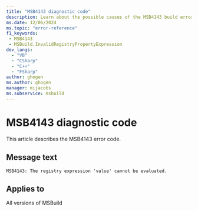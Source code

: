 ```yaml
---
title: "MSB4143 diagnostic code"
description: Learn about the possible causes of the MSB4143 build error, and get troubleshooting tips.
ms.date: 12/06/2024
ms.topic: "error-reference"
f1_keywords:
 - MSB4143
 - MSBuild.InvalidRegistryPropertyExpression
dev_langs:
  - "VB"
  - "CSharp"
  - "C++"
  - "FSharp"
author: ghogen
ms.author: ghogen
manager: mijacobs
ms.subservice: msbuild
---
```


# MSB4143 diagnostic code

<!-- :::ErrorDefinitionDescription::: -->
<!-- :::editable-content name="introDescription"::: -->
This article describes the MSB4143 error code.
<!-- :::editable-content-end::: -->

## Message text

`MSB4143: The registry expression 'value' cannot be evaluated.`

<!-- :::editable-content name="postOutputDescription"::: -->
<!--
{StrBegin="MSB4143: "}
      UE: This message is shown when the user attempts to provide an expression like "$(Registry:HKEY_LOCAL_MACHINE\Software\Vendor\Tools@TaskLocation)"
      LOCALIZATION: "{0}" is the expression that was bad. "{1}" is a message from an FX exception that describes why the expression is bad.
-->
<!-- :::editable-content-end::: -->
<!-- :::ErrorDefinitionDescription-end::: -->

## Applies to

All versions of MSBuild
